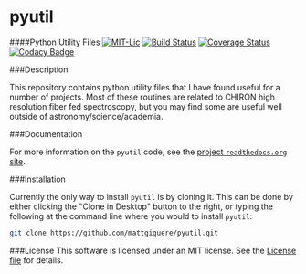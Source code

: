 pyutil
======

####Python Utility Files
[![MIT-Lic](http://img.shields.io/badge/license-MIT-blue.svg?style=flat)](https://github.com/mattgiguere/pyutil/blob/master/LICENSE)
[![Build Status](https://travis-ci.org/mattgiguere/pyutil.svg?branch=master)](https://travis-ci.org/mattgiguere/pyutil)
[![Coverage Status](https://coveralls.io/repos/mattgiguere/pyutil/badge.svg?branch=master)](https://coveralls.io/r/mattgiguere/pyutil?branch=master)
[![Codacy Badge](https://www.codacy.com/project/badge/24f412c6b6c443f8b6693936594811a1)](https://www.codacy.com/public/matthewgiguere/pyutil)

###Description

This repository contains python utility files that I have found useful for a number of projects. Most of these routines are related to CHIRON high resolution fiber fed spectroscopy, but you may find some are useful well outside of astronomy/science/academia.

###Documentation

For more information on the `pyutil` code, see the
[project `readthedocs.org` site][rtd].

###Installation

Currently the only way to install `pyutil` is by cloning it. This can be done by either clicking the "Clone in Desktop" button to the right, or typing the following at the command line where you would to install `pyutil`:

```sh
git clone https://github.com/mattgiguere/pyutil.git
```

###License
This software is licensed under an MIT license. See the
[License file][lic] for details.


[rtd]: http://pyutil.readthedocs.org/en/latest/
[lic]: https://github.com/mattgiguere/pyutil/blob/master/LICENSE
